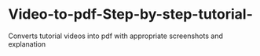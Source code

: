 # Video-to-pdf-Step-by-step-tutorial-
Converts tutorial videos into pdf with appropriate screenshots and explanation
